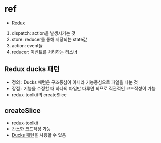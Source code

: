 # ref
- [Redux](https://developerntraveler.tistory.com/144)
1. dispatch: action을 발생시키는 것
2. store: reducer를 통해 저장되는 state값
3. action: event들
4. reducer: 이벤트를 처리하는 리스너

## Redux ducks 패턴
- 정의 : Ducks 패턴은 구조중심이 아니라 기능중심으로 파일을 나눈 것
- 장점 : 기능을 수정할 때 하나의 파일만 다루면 되므로 직관적인 코드작성이 가능
- redux-toolkit의 createSlice

## createSlice
- redux-toolkit
- 간소한 코드작성 가능
- [Ducks 패턴](https://velog.io/@dolarge/React-Redux-Ducks-%ED%8C%A8%ED%84%B4)을 사용할 수 있음
